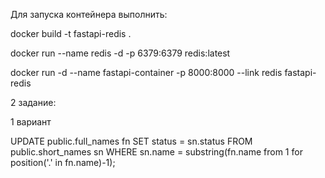 Для запуска контейнера выполнить:

docker build -t fastapi-redis .

docker run --name redis -d -p 6379:6379 redis:latest

docker run -d --name fastapi-container -p 8000:8000 --link redis fastapi-redis



2 задание:

1 вариант

UPDATE public.full_names fn
SET status = sn.status
FROM public.short_names sn
WHERE sn.name = substring(fn.name from 1 for position('.' in fn.name)-1);
